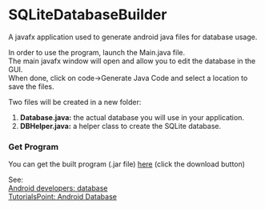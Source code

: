 # SQLiteDatabaseBuilder
A javafx application used to generate android java files for database usage.
<br>
<p>
In order to use the program, launch the Main.java file.<br>
The main javafx window will open and allow you to edit the database in the GUI.<br>
When done, click on code->Generate Java Code and select a location to save the files.<br>
</p>
<p>
Two files will be created in a new folder:<br>
<ol>
  <li><b>Database.java:</b> the actual database you will use in your application.</li>
  <li><b>DBHelper.java:</b> a helper class to create the SQLite database.</li>
</ol>
</p>
<h3>Get Program</h3>

  You can get the built program (.jar file) [here](./SQLiteBuilder/dist/SQLiteBuilder.jar) (click the download button)
  
<p>
See: <br>
<a href="https://developer.android.com/training/basics/data-storage/databases.html">Android developers: database</a><br>
<a href="https://www.tutorialspoint.com/android/android_sqlite_database.htm">TutorialsPoint: Android Database</a>
</p>
